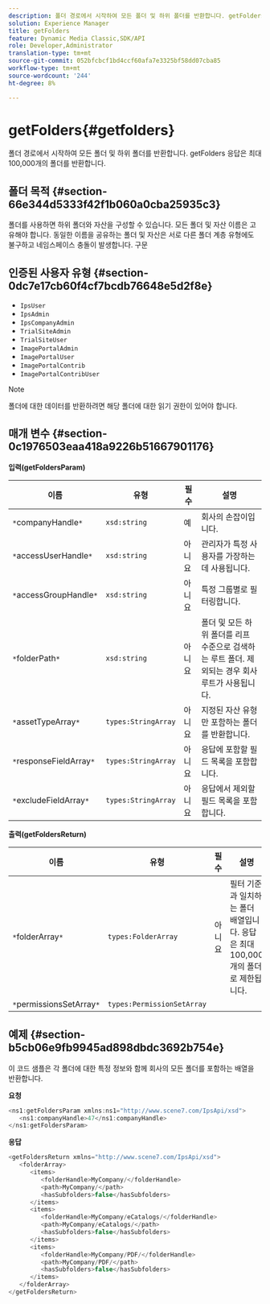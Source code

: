 ```yaml
---
description: 폴더 경로에서 시작하여 모든 폴더 및 하위 폴더를 반환합니다. getFolders 응답은 최대 100,000개의 폴더를 반환합니다.
solution: Experience Manager
title: getFolders
feature: Dynamic Media Classic,SDK/API
role: Developer,Administrator
translation-type: tm+mt
source-git-commit: 052bfcbcf1bd4ccf60afa7e3325bf58dd07cba85
workflow-type: tm+mt
source-wordcount: '244'
ht-degree: 8%

---
```



# getFolders{#getfolders}

폴더 경로에서 시작하여 모든 폴더 및 하위 폴더를 반환합니다. getFolders 응답은 최대 100,000개의 폴더를 반환합니다.

## 폴더 목적 {#section-66e344d5333f42f1b060a0cba25935c3}

폴더를 사용하면 하위 폴더와 자산을 구성할 수 있습니다. 모든 폴더 및 자산 이름은 고유해야 합니다. 동일한 이름을 공유하는 폴더 및 자산은 서로 다른 폴더 계층 유형에도 불구하고 네임스페이스 충돌이 발생합니다.
구문

## 인증된 사용자 유형 {#section-0dc7e17cb60f4cf7bcdb76648e5d2f8e}

* `IpsUser`
* `IpsAdmin`
* `IpsCompanyAdmin`
* `TrialSiteAdmin`
* `TrialSiteUser`
* `ImagePortalAdmin`
* `ImagePortalUser`
* `ImagePortalContrib`
* `ImagePortalContribUser`

>[!NOTE]
>
>폴더에 대한 데이터를 반환하려면 해당 폴더에 대한 읽기 권한이 있어야 합니다.

## 매개 변수 {#section-0c1976503eaa418a9226b51667901176}

**입력(getFoldersParam)**

| 이름 | 유형 | 필수 | 설명 |
|---|---|---|---|
| `*`companyHandle`*` | `xsd:string` | 예 | 회사의 손잡이입니다. |
| `*`accessUserHandle`*` | `xsd:string` | 아니요 | 관리자가 특정 사용자를 가장하는 데 사용됩니다. |
| `*`accessGroupHandle`*` | `xsd:string` | 아니요 | 특정 그룹별로 필터링합니다. |
| `*`folderPath`*` | `xsd:string` | 아니요 | 폴더 및 모든 하위 폴더를 리프 수준으로 검색하는 루트 폴더. 제외되는 경우 회사 루트가 사용됩니다. |
| `*`assetTypeArray`*` | `types:StringArray` | 아니요 | 지정된 자산 유형만 포함하는 폴더를 반환합니다. |
| `*`responseFieldArray`*` | `types:StringArray` | 아니요 | 응답에 포함할 필드 목록을 포함합니다. |
| `*`excludeFieldArray`*` | `types:StringArray` | 아니요 | 응답에서 제외할 필드 목록을 포함합니다. |

**출력(getFoldersReturn)**

| 이름 | 유형 | 필수 | 설명 |
|---|---|---|---|
| `*`folderArray`*` | `types:FolderArray` | 아니요 | 필터 기준과 일치하는 폴더 배열입니다. 응답은 최대 100,000개의 폴더로 제한됩니다. |
| `*`permissionsSetArray`*` | `types:PermissionSetArray` |  |  |

## 예제 {#section-b5cb06e9fb9945ad898dbdc3692b754e}

이 코드 샘플은 각 폴더에 대한 특정 정보와 함께 회사의 모든 폴더를 포함하는 배열을 반환합니다.

**요청**

```java
<ns1:getFoldersParam xmlns:ns1="http://www.scene7.com/IpsApi/xsd">
   <ns1:companyHandle>47</ns1:companyHandle>
</ns1:getFoldersParam>
```

**응답**

```java
<getFoldersReturn xmlns="http://www.scene7.com/IpsApi/xsd">
   <folderArray>
      <items>
         <folderHandle>MyCompany/</folderHandle>
         <path>MyCompany/</path>
         <hasSubfolders>false</hasSubfolders>
      </items>
      <items>
         <folderHandle>MyCompany/eCatalogs/</folderHandle>
         <path>MyCompany/eCatalogs/</path>
         <hasSubfolders>false</hasSubfolders>
      </items>
      <items>
         <folderHandle>MyCompany/PDF/</folderHandle>
         <path>MyCompany/PDF/</path>
         <hasSubfolders>false</hasSubfolders>
      </items>
   </folderArray>
</getFoldersReturn>
```

